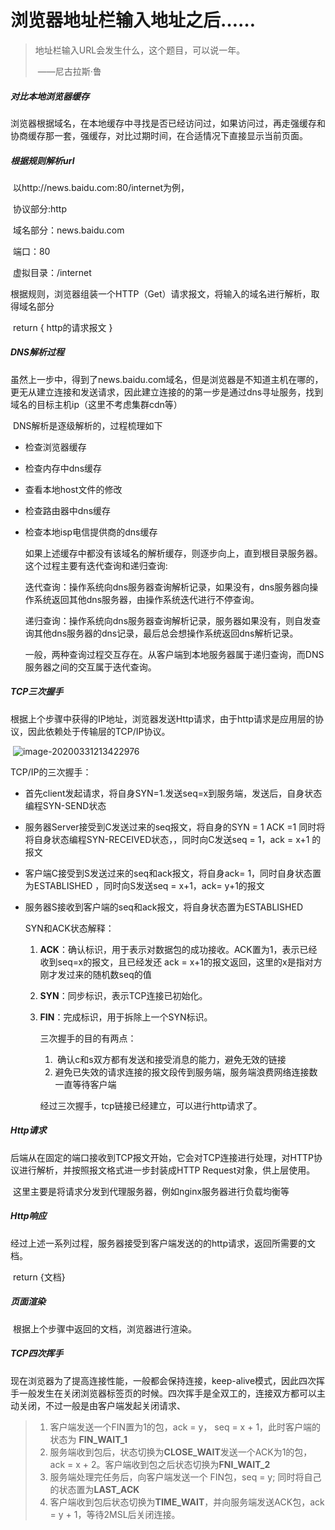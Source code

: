 # 						浏览器地址栏输入地址之后……

> 地址栏输入URL会发生什么，这个题目，可以说一年。
>
> ​																						——尼古拉斯·鲁

##### 对比本地浏览器缓存

​		浏览器根据域名，在本地缓存中寻找是否已经访问过，如果访问过，再走强缓存和协商缓存那一套，强缓存，对比过期时间，在合适情况下直接显示当前页面。

##### 根据规则解析url

​		以http://news.baidu.com:80/internet为例，

​		协议部分:http

​		域名部分：news.baidu.com

​		端口：80

​		虚拟目录：/internet

​		根据规则，浏览器组装一个HTTP（Get）请求报文，将输入的域名进行解析，取得域名部分

​		return { http的请求报文 }

##### DNS解析过程

​				虽然上一步中，得到了news.baidu.com域名，但是浏览器是不知道主机在哪的，更无从建立连接和发送请求，因此建立连接的的第一步是通过dns寻址服务，找到域名的目标主机ip（这里不考虑集群cdn等）

​		DNS解析是逐级解析的，过程梳理如下

- 检查浏览器缓存

- 检查内存中dns缓存

- 查看本地host文件的修改

- 检查路由器中dns缓存

- 检查本地isp电信提供商的dns缓存

  如果上述缓存中都没有该域名的解析缓存，则逐步向上，直到根目录服务器。这个过程主要有迭代查询和递归查询:

  迭代查询：操作系统向dns服务器查询解析记录，如果没有，dns服务器向操作系统返回其他dns服务器，由操作系统迭代进行不停查询。

  递归查询：操作系统向dns服务器查询解析记录，服务器如果没有，则自发查询其他dns服务器的dns记录，最后总会想操作系统返回dns解析记录。

  一般，两种查询过程交互存在。从客户端到本地服务器属于递归查询，而DNS服务器之间的交互属于迭代查询。

##### TCP三次握手

​		根据上个步骤中获得的IP地址，浏览器发送Http请求，由于http请求是应用层的协议，因此依赖处于传输层的TCP/IP协议。

​		![image-20200331213422976](C:\Users\17112598\AppData\Roaming\Typora\typora-user-images\image-20200331213422976.png)

TCP/IP的三次握手：

- 首先client发起请求，将自身SYN=1.发送seq=x到服务端，发送后，自身状态编程SYN-SEND状态

- 服务器Server接受到C发送过来的seq报文，将自身的SYN = 1 ACK =1 同时将将自身状态编程SYN-RECEIVED状态，，同时向C发送seq = 1，ack = x+1 的报文

- 客户端C接受到S发送过来的seq和ack报文，将自身ack= 1，同时自身状态置为ESTABLISHED ，同时向S发送seq = x+1，ack= y+1的报文

- 服务器S接收到客户端的seq和ack报文，将自身状态置为ESTABLISHED 

  SYN和ACK状态解释：

  1. **ACK**：确认标识，用于表示对数据包的成功接收。ACK置为1，表示已经收到seq=x的报文，且已经发还 ack = x+1的报文返回，这里的x是指对方刚才发过来的随机数seq的值

  2. **SYN**：同步标识，表示TCP连接已初始化。

  3. **FIN**：完成标识，用于拆除上一个SYN标识。

     三次握手的目的有两点：

     1. ​	确认c和s双方都有发送和接受消息的能力，避免无效的链接
     2.    避免已失效的请求连接的报文段传到服务端，服务端浪费网络连接数一直等待客户端

     经过三次握手，tcp链接已经建立，可以进行http请求了。

     

##### Http请求

​		后端从在固定的端口接收到TCP报文开始，它会对TCP连接进行处理，对HTTP协议进行解析，并按照报文格式进一步封装成HTTP Request对象，供上层使用。

​		这里主要是将请求分发到代理服务器，例如nginx服务器进行负载均衡等

##### Http响应

​		 经过上述一系列过程，服务器接受到客户端发送的的http请求，返回所需要的文档。

​		return {文档}

##### **页面渲染**

​		根据上个步骤中返回的文档，浏览器进行渲染。



##### TCP四次挥手

​		现在浏览器为了提高连接性能，一般都会保持连接，keep-alive模式，因此四次挥手一般发生在关闭浏览器标签页的时候。四次挥手是全双工的，连接双方都可以主动关闭，不过一般是由客户端发起关闭请求、

> 1. 客户端发送一个FIN置为1的包，ack = y， seq = x + 1，此时客户端的状态为 **FIN_WAIT_1**
> 2. 服务端收到包后，状态切换为**CLOSE_WAIT**发送一个ACK为1的包， ack = x + 2。客户端收到包之后状态切换为**FNI_WAIT_2**
> 3. 服务端处理完任务后，向客户端发送一个 FIN包，seq = y; 同时将自己的状态置为**LAST_ACK**
> 4. 客户端收到包后状态切换为**TIME_WAIT**，并向服务端发送ACK包，ack = y + 1，等待2MSL后关闭连接。





​		



​		

